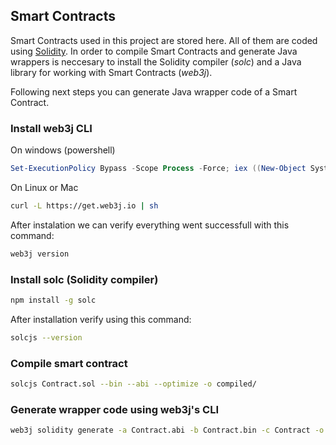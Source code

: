 ## Smart Contracts
Smart Contracts used in this project are stored here. All of them are coded using [Solidity](https://solidity-es.readthedocs.io/es/latest/). In order to compile Smart Contracts and generate Java wrappers is neccesary to install the Solidity compiler (*solc*) and a Java library for working with Smart Contracts (*web3j*).

Following next steps you can generate Java wrapper code of a Smart Contract.

### Install web3j CLI
On windows (powershell)
```powershell
Set-ExecutionPolicy Bypass -Scope Process -Force; iex ((New-Object System.Net.WebClient).DownloadString('https://raw.githubusercontent.com/web3j/web3j-installer/master/installer.ps1'))
```

On Linux or Mac
```bash
curl -L https://get.web3j.io | sh
```

After instalation we can verify everything went successfull with this command:
```bash
web3j version
```

### Install solc (Solidity compiler)
```bash
npm install -g solc
```
After installation verify using this command:
```bash
solcjs --version
```

### Compile smart contract
```bash
solcjs Contract.sol --bin --abi --optimize -o compiled/
```

### Generate wrapper code using web3j's CLI
```bash
web3j solidity generate -a Contract.abi -b Contract.bin -c Contract -o output/ -p ertis.uma
```
